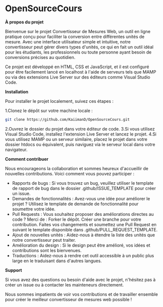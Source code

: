 # OpenSourceCours
**À propos du projet**

Bienvenue sur le projet Convertisseur de Mesures Web, un outil en ligne pratique conçu pour faciliter la conversion entre différentes unités de mesure. Avec une interface utilisateur simple et intuitive, notre convertisseur peut gérer divers types d'unités, ce qui en fait un outil idéal pour les étudiants, les professionnels ou toute personne ayant besoin de conversions précises au quotidien.

Ce projet est développé en HTML, CSS et JavaScript, et il est configuré pour être facilement lancé en localhost à l'aide de serveurs tels que MAMP ou via des extensions Live Server sur des éditeurs comme Visual Studio Code.

**Installation**

Pour installer le projet localement, suivez ces étapes :

1.Clonez le dépôt sur votre machine locale :

```bash
git clone https://github.com/KaiimanD/OpenSourceCours.git
```

2.Ouvrez le dossier du projet dans votre éditeur de code.
3.Si vous utilisez Visual Studio Code, installez l'extension Live Server et lancez le projet.
4.Si vous utilisez MAMP ou un serveur similaire, placez le projet dans votre dossier htdocs ou équivalent, puis naviguez via le serveur local dans votre navigateur.

**Comment contribuer**

Nous encourageons la collaboration et sommes heureux d'accueillir de nouvelles contributions. Voici comment vous pouvez participer :

- Rapports de bugs : Si vous trouvez un bug, veuillez utiliser le template de rapport de bug dans le dossier .github/ISSUE_TEMPLATE pour créer un issue.
- Demandes de fonctionnalités : Avez-vous une idée pour améliorer le projet ? Utilisez le template de demande de fonctionnalité pour soumettre votre idée.
- Pull Requests : Vous souhaitez proposer des améliorations directes au code ? Merci de :
Forker le dépôt.
Créer une branche pour votre contribution.
Faites vos changements et soumettez une Pull Request en suivant le template disponible dans .github/PULL_REQUEST_TEMPLATE.
- Ajout de nouvelles unités : Aidez-nous à étendre la liste des unités que notre convertisseur peut traiter.
- Amélioration du design : Si le design peut être amélioré, vos idées et contributions sont les bienvenues.
- Traductions : Aidez-nous à rendre cet outil accessible à un public plus large en le traduisant dans d'autres langues.

**Support**

Si vous avez des questions ou besoin d'aide avec le projet, n'hésitez pas à créer un issue ou à contacter les mainteneurs directement.

Nous sommes impatients de voir vos contributions et de travailler ensemble pour créer le meilleur convertisseur de mesures web possible !